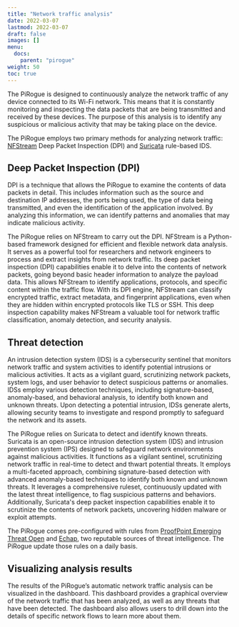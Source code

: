 ```yaml
---
title: "Network traffic analysis"
date: 2022-03-07
lastmod: 2022-03-07
draft: false
images: []
menu:
  docs:
    parent: "pirogue"
weight: 50
toc: true
---
```


The PiRogue is designed to continuously analyze the network traffic of any device connected to its Wi-Fi network. This means that it is constantly monitoring and inspecting the data packets that are being transmitted and received by these devices. The purpose of this analysis is to identify any suspicious or malicious activity that may be taking place on the device.


The PiRogue employs two primary methods for analyzing network traffic: [NFStream](https://www.nfstream.org/) Deep Packet Inspection (DPI) and [Suricata](https://suricata.io/) rule-based IDS.


## Deep Packet Inspection (DPI)
DPI is a technique that allows the PiRogue to examine the contents of data packets in detail. This includes information such as the source and destination IP addresses, the ports being used, the type of data being transmitted, and even the identification of the application involved. By analyzing this information, we can identify patterns and anomalies that may indicate malicious activity.

The PiRogue relies on NFStream to carry out the DPI. NFStream is a Python-based framework designed for efficient and flexible network data analysis. It serves as a powerful tool for researchers and network engineers to process and extract insights from network traffic. Its deep packet inspection (DPI) capabilities enable it to delve into the contents of network packets, going beyond basic header information to analyze the payload data. This allows NFStream to identify applications, protocols, and specific content within the traffic flow. With its DPI engine, NFStream can classify encrypted traffic, extract metadata, and fingerprint applications, even when they are hidden within encrypted protocols like TLS or SSH. This deep inspection capability makes NFStream a valuable tool for network traffic classification, anomaly detection, and security analysis.


## Threat detection
An intrusion detection system (IDS) is a cybersecurity sentinel that monitors network traffic and system activities to identify potential intrusions or malicious activities. It acts as a vigilant guard, scrutinizing network packets, system logs, and user behavior to detect suspicious patterns or anomalies. IDSs employ various detection techniques, including signature-based, anomaly-based, and behavioral analysis, to identify both known and unknown threats. Upon detecting a potential intrusion, IDSs generate alerts, allowing security teams to investigate and respond promptly to safeguard the network and its assets.

The PiRogue relies on Suricata to detect and identify known threats. Suricata is an open-source intrusion detection system (IDS) and intrusion prevention system (IPS) designed to safeguard network environments against malicious activities. It functions as a vigilant sentinel, scrutinizing network traffic in real-time to detect and thwart potential threats. It employs a multi-faceted approach, combining signature-based detection with advanced anomaly-based techniques to identify both known and unknown threats. It leverages a comprehensive ruleset, continuously updated with the latest threat intelligence, to flag suspicious patterns and behaviors. Additionally, Suricata's deep packet inspection capabilities enable it to scrutinize the contents of network packets, uncovering hidden malware or exploit attempts.

The PiRogue comes pre-configured with rules from [ProofPoint Emerging Threat Open](https://community.emergingthreats.net/t/frequently-asked-questions/56) and [Echap](https://github.com/AssoEchap/stalkerware-indicators), two reputable sources of threat intelligence. The PiRogue update those rules on a daily basis.


## Visualizing analysis results
The results of the PiRogue’s automatic network traffic analysis can be visualized in the dashboard. This dashboard provides a graphical overview of the network traffic that has been analyzed, as well as any threats that have been detected. The dashboard also allows users to drill down into the details of specific network flows to learn more about them.

